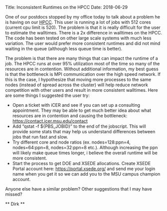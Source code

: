 Title: Inconsistent Runtimes on the HPCC
Date: 2018-06-29

One of our postdocs stopped by my office today to talk about a problem he is having on our [HPCC](//icer.msu.edu).  This user is running a lot of jobs with 512 cores (current cpu limit is 520).  The problem is that it is really difficult for the user to estimate the walltimes. There is a 2x difference in walltimes on the HPCC.  The code has been tested on other large scale systems with much less variation. The user would prefer more consistent runtimes and did not mind waiting in the queue (although less queue time is better).  

The problem is that there are many things that can impact the runtime of a job. The HPCC runs at over 95% utilization most of the time so many of the resources are in contention.  Without additional information, my best guess is that the bottleneck is MPI communication over the high speed network. If this is the case, I hypothesize that moving more processes to the same nodes (instead of spread across the cluster) will help reduce network competition with other users and result in more consistent walltimes. Here are some things I suggested the user try:

- Open a ticket with iCER and see if you can set up a consulting appointment. They may be able to get much better idea about what resources are in contention and causing the bottleneck: https://contact.icer.msu.edu/contact
- Add “qstat -f ${PBS_JOBID}” to the end of the jobscript.  This will provide some stats that may help us understand differences between jobs that run fast and slow.   
- Try different core and node ratios (ex. nodes=128:ppn=4, nodes=64:ppn=8, nodes=32:ppn=8 etc.). Although increasing the ppn will likely make queue times longer, i believe the overall runtime will be more consistent.
- Start the process to get DOE and XSEDE allocations.  Create XSEDE Portal account here: https://portal.xsede.org/ and send me your login name when you get it so we can add you to the MSU campus champion account.

Anyone else have a similar problem?  Other suggestions that I may have missed?

** Dirk **
